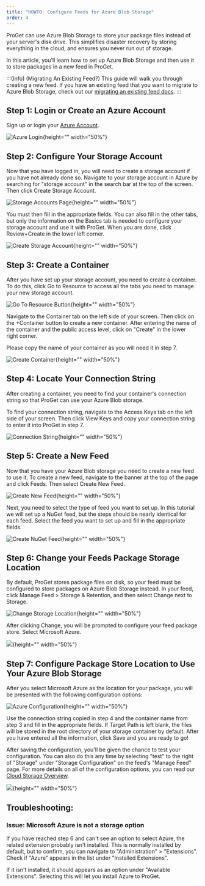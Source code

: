 ```yaml
---
title: "HOWTO: Configure Feeds for Azure Blob Storage"
order: 4
---
```



ProGet can use Azure Blob Storage to store your package files instead of your server's disk drive. This simplifies disaster recovery by storing everything in the cloud, and ensures you never run out of storage.

In this article, you'll learn how to set up Azure Blob Storage and then use it to store packages in a new feed in ProGet.

:::(Info) (Migrating An Existing Feed?)
This guide will walk you through creating a new feed. If you have an existing feed that you want to migrate to Azure Blob Storage, check out our [migrating an existing feed docs](/docs/proget/cloud-storage#migrating-an-existing-feed).
:::
## Step 1: Login or Create an Azure Account
Sign up or login your [Azure Account](https://azure.microsoft.com/en-us/).

![Azure Login](/resources/docs/azure-signin.png){height="" width="50%"}

## Step 2: Configure Your Storage Account
Now that you have logged in, you will need to create a storage account if you have not already done so. Navigate to your storage account in Azure by searching for "storage account" in the search bar at the top of the screen. Then click Create Storage Account.

![Storage Accounts Page](/resources/docs/azure-storageaccounts-mainpage.png){height="" width="50%"}

You must then fill in the appropriate fields. You can also fill in the other tabs, but only the information on the Basics tab is needed to configure your storage account and use it with ProGet. When you are done, click Review+Create in the lower left corner.

![Create Storage Account](/resources/docs/azure-storageaccounts-create.png){height="" width="50%"}

## Step 3: Create a Container

After you have set up your storage account, you need to create a container. To do this, click Go to Resource to access all the tabs you need to manage your new storage account.

![Go To Resource Button](/resources/docs/azure-storageaccounts-gotoresource.png){height="" width="50%"}

Navigate to the Container tab on the left side of your screen. Then click on the +Container button to create a new container. After entering the name of the container and the public access level, click on "Create" in the lower right corner.

Please copy the name of your container as you will need it in step 7.

![Create Container](/resources/docs/azure-containers-create.png){height="" width="50%"}

## Step 4: Locate Your Connection String
After creating a container, you need to find your container's connection string so that ProGet can use your Azure Blob storage.

To find your connection string, navigate to the Access Keys tab on the left side of your screen. Then click View Keys and copy your connection string to enter it into ProGet in step 7.

![Connection String](/resources/docs/azure-storageaccounts-connectionstring.png){height="" width="50%"}

## Step 5: Create a New Feed
Now that you have your Azure Blob storage you need to create a new feed to use it. To create a new feed, navigate to the banner at the top of the page and click Feeds. Then select Create New Feed.

![Create New Feed](/resources/docs/proget-feeds-createnewfeed.png){height="" width="50%"}
    
Next, you need to select the type of feed you want to set up. In this tutorial we will set up a NuGet feed, but the steps should be nearly identical for each feed. Select the feed you want to set up and fill in the appropriate fields.

![Create NuGet Feed](/resources/docs/proget-nuget-newfeed.png){height="" width="50%"}

## Step 6: Change your Feeds Package Storage Location
By default, ProGet stores package files on disk, so your feed must be configured to store packages on Azure Blob Storage instead. In your feed, click Manage Feed > Storage & Retention, and then select Change next to Storage.

![Change Storage Location](/resources/docs/proget-nuget-changestorage.png){height="" width="50%"}
    
After clicking Change, you will be prompted to configure your feed package store. Select Microsoft Azure.

![](/resources/docs/proget-cloudstorage-select-azure.png){height="" width="50%"}

## Step 7: Configure Package Store Location to Use Your Azure Blob Storage
After you select Microsoft Azure as the location for your package, you will be presented with the following configuration options:

![Azure Configuration](/resources/docs/proget-feeds-configureazure.png){height="" width="50%"}

Use the connection string copied in step 4 and the container name from step 3 and fill in the appropriate fields. If Target Path is left blank, the files will be stored in the root directory of your storage container by default. After you have entered all the information, click Save and you are ready to go!

After saving the configuration, you'll be given the chance to test your configuration. You can also do this any time by selecting "test" to the right of "Storage" under "Storage Configuration" on the feed's "Manage Feed" page. For more details on all of the configuration options, you can read our [Cloud Storage Overview](/docs/proget/cloud-storage).

![](/resources/docs/proget-cloudstorage-azure-test.png){height="" width="50%"}

## Troubleshooting:
### Issue:  Microsoft Azure is not a storage option
If you have reached step 6 and can't see an option to select Azure, the related extension probably isn't installed. This is normally installed by default, but to confirm, you can navigate to "Administration" > "Extensions". Check if "Azure" appears in the list under "Installed Extensions".

If it isn't installed, it should appears as an option under "Available Extensions". Selecting this will let you install Azure to ProGet.